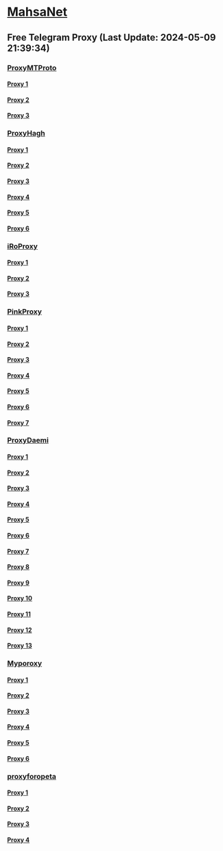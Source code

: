 
# [MahsaNet](https://t.me/mahsa_net)
## Free Telegram Proxy (Last Update: 2024-05-09 21:39:34)
### [ProxyMTProto](https://t.me/ProxyMTProto)
#### [Proxy 1](tg://proxy?server=Mci.ir-Irancell.com-rightel.com-tic.ir-google.com-khabarfori.com-leader.ir-nic.ir-co-ui25-ll.click-co.uk-arvancloud.ir.co-ui25-ll.click.&port=000000007443&secret=FgMBAgABAAH8AwOG4kw63QZQ)
#### [Proxy 2](tg://proxy?server=cloudflare.com.nokia.com.uk.do_you.want_to.clash_without.this.www.microsoft.com.there_is_no.place_like.localhost.www.bing.com.count_with_me.cyou.net.digikala.com.msn.com.bsi.ir.enamad.ir.now_sudo.again_to_fight.everyone.i_am.the_internet.sin-ct.co.uk.&port=000000000000000000000000000000000000000000000000000000000000000000000000000003443&secret=FgMBAgABAAH8AwOG4kw63QPQ)
#### [Proxy 3](tg://proxy?server=mwig.ir.yazdava.ir.payd-argaman.ir.pishebazar.com.atiyehmehr.ir.byst.ir.hermesgallery.ir.rus-aribazar.ir.placebook.ir.saraystore.ir.shomalberenj.com.datapr.ir.elennar9.ir.bsi5.ir.qrcodeapi.ir.apadana-apply.com.mobileiliya.com.mehriyavari.ir.getsecure.pw.&port=443&secret=eeda411655b684fe87abf58ec2235e28167765622e62616c652e6972)
### [ProxyHagh](https://t.me/ProxyHagh)
#### [Proxy 1](tg://proxy?server=88.80.135.12&port=54403&secret=FgMBAgABAAH8AwOG4kw63Q)
#### [Proxy 2](tg://proxy?server=88.80.135.12&port=54403&secret=FgMBAgABAAH8AwOG4kw63Q)
#### [Proxy 3](tg://proxy?server=88.80.135.12&port=54403&secret=FgMBAgABAAH8AwOG4kw63Q)
#### [Proxy 4](tg://proxy?server=88.80.135.12&port=54403&secret=FgMBAgABAAH8AwOG4kw63Q)
#### [Proxy 5](tg://proxy?server=88.80.135.12&port=54403&secret=FgMBAgABAAH8AwOG4kw63Q)
#### [Proxy 6](tg://proxy?server=88.80.135.12&port=54403&secret=FgMBAgABAAH8AwOG4kw63Q)
### [iRoProxy](https://t.me/iRoProxy)
#### [Proxy 1](tg://proxy?server=103.161.34.77&port=443&secret=FgMBAgABAAH8AwOG4kw63Q%3D%3D)
#### [Proxy 2](tg://proxy?server=103.161.34.77&port=443&secret=FgMBAgABAAH8AwOG4kw63Q%3D%3D)
#### [Proxy 3](tg://proxy?server=103.161.34.77&port=443&secret=FgMBAgABAAH8AwOG4kw63Q%3D%3D)
### [PinkProxy](https://t.me/PinkProxy)
#### [Proxy 1](tg://proxy?server=89.41.181.142&port=443&secret=ee1603010200010001fc030386e24c3add76616e2e6e616a76612e636f6d)
#### [Proxy 2](tg://proxy?server=cloudflare.nokia.com.co.uk.do_yo.want_to.clash_with.this.www.microsoft.com.there_is_no.place_like.localhost.www.bing.com.count_with_me.cyou.net.digikala.com.msn.com.bsi.ir.enamad.ir.now_sud.again_to_fight.everyone.i_am.the_internet.perfect-primum.pw.&port=1881&secret=FpABAiIBhwH8AwOG42xL3Q==)
#### [Proxy 3](tg://proxy?server=88.80.135.12&port=54403&secret=FgMBAgABAAH8AwOG4kw63Q)
#### [Proxy 4](tg://proxy?server=88.80.135.10&port=54403&secret=FgMBAgABAAH8AwOG4kw63Q)
#### [Proxy 5](tg://proxy?server=cloudflare.nokia.com.co.uk.do_yo.want_to.clash_with.this.www.microsoft.com.there_is_no.place_like.localhost.www.bing.com.count_with_me.cyou.net.digikala.com.msn.com.bsi.ir.enamad.now_sudo.again_to_fight.everyone.i_am.the_internet.radical-parantez.pw.&port=6550&secret=FpABAiIBhwH8AwOG42xL3Q==)
#### [Proxy 6](tg://proxy?server=88.80.135.67&port=54403&secret=FgMBAgABAAH8AwOG4kw63Q)
#### [Proxy 7](tg://proxy?server=88.80.135.69&port=54403&secret=FgMBAgABAAH8AwOG4kw63Q)
### [ProxyDaemi](https://t.me/ProxyDaemi)
#### [Proxy 1](tg://proxy?server=www.cdn-najva.icu.&port=2043&secret=3f____________________8%3D)
#### [Proxy 2](tg://proxy?server=cloudflare.co.nokia.co.uk.do_you.want_to.clash_without.this.www.microsoft.com.there_is_no.place_like.localhost.www.bing.com.count_with_me.cyou.net.digikala.com.msn.com.bsi.ir.enamad.ir.now_sudo.again_to_fight.everyone.i_am.for_internet.fast-ing.co.uk.&port=3443&secret=FgMBAgABAAH8AwOG4kw63QPQ)
#### [Proxy 3](tg://proxy?server=194.120.19.88.asefdi.ir&port=44343&secret=FgMBAgABAAH8AwOG4kw63QtY2RueWVrdGFuZXQuY29tZmFyYWthdi5jb212YW4ubmFqdmEuY29tAAAAAAAAAAAAAAAAAAAAAAAAAAAAAAAA)
#### [Proxy 4](tg://proxy?server=web.app-raly.info.&port=2043&secret=3f____________________8%3D)
#### [Proxy 5](tg://proxy?server=web.app-raly.info.&port=2043&secret=3f____________________8%3D)
#### [Proxy 6](tg://proxy?server=88.80.135.10&port=54403&secret=FgMBAgABAAH8AwOG4kw63Q)
#### [Proxy 7](tg://proxy?server=12.nemodi.timetowakeup1158.ir&port=4030&secret=FgMBAgABAAH8AwOG4kw63Q==)
#### [Proxy 8](tg://proxy?server=49.13.204.80&port=443&secret=3QAAAAAAAAAAAAAAAAAAAAA%3D)
#### [Proxy 9](tg://proxy?server=185.121.225.158&port=43&secret=FgMBAgABAAH8AwOG4kw63Q)
#### [Proxy 10](tg://proxy?server=www.cdn-najva.icu.&port=2043&secret=3f____________________8%3D)
#### [Proxy 11](tg://proxy?server=web.app-raly.info.&port=2043&secret=3f____________________8%3D)
#### [Proxy 12](tg://proxy?server=88.80.135.12&port=54403&secret=FgMBAgABAAH8AwOG4kw63Q)
#### [Proxy 13](tg://proxy?server=78.47.204.105&port=2024&secret=FgMBAgABAAH8AwOG4kw63Q%3D%3D)
### [Myporoxy](https://t.me/Myporoxy)
#### [Proxy 1](tg://proxy?server=cloudflare.nokia.com.co.uk.do_yo.want_to.clash_with.this.www.microsoft.com.there_is_no.place_like.localhost.www.bing.com.count_with_me.cyou.net.digikala.com.msn.com.bsi.ir.enamad.ir.now_sud.again_to_fight.everyone.i_am.the_internet.perfect-primum.pw.&port=1881&secret=FpABAiIBhwH8AwOG42xL3Q==)
#### [Proxy 2](tg://proxy?server=cloudflare.nokia.com.co.uk.do_yo.want_to.clash_with.this.www.microsoft.com.there_is_no.place_like.localhost.www.bing.com.count_with_me.cyou.net.digikala.com.msn.com.bsi.ir.enamad.now_sudo.again_to_fight.everyone.i_am.the_internet.radical-parantez.pw.&port=6550&secret=FpABAiIBhwH8AwOG42xL3Q==)
#### [Proxy 3](tg://proxy?server=cloudflare.nokia.com.co.uk.do_yo.want_to.clash_with.this.www.microsoft.com.there_is_no.place_like.localhost.www.bing.com.count_with_me.cyou.net.digikala.com.msn.com.bsi.ir.enamad.ir.now_sud.again_to_fight.everyone.i_am.the_internet.perfect-primum.pw.&port=1881&secret=FpABAiIBhwH8AwOG42xL3Q==)
#### [Proxy 4](tg://proxy?server=cloudflare.nokia.com.co.uk.do_yo.want_to.clash_with.this.www.microsoft.com.there_is_no.place_like.localhost.www.bing.com.count_with_me.cyou.net.digikala.com.msn.com.bsi.ir.enamad.now_sudo.again_to_fight.everyone.i_am.the_internet.radical-parantez.pw.&port=6550&secret=FpABAiIBhwH8AwOG42xL3Q==)
#### [Proxy 5](tg://proxy?server=cloudflare.nokia.com.co.uk.do_yo.want_to.clash_with.this.www.microsoft.com.there_is_no.place_like.localhost.www.bing.com.count_with_me.cyou.net.digikala.com.msn.com.bsi.ir.enamad.ir.now_sud.again_to_fight.everyone.i_am.the_internet.perfect-primum.pw.&port=1881&secret=FpABAiIBhwH8AwOG42xL3Q==)
#### [Proxy 6](tg://proxy?server=cloudflare.nokia.com.co.uk.do_yo.want_to.clash_with.this.www.microsoft.com.there_is_no.place_like.localhost.www.bing.com.count_with_me.cyou.net.digikala.com.msn.com.bsi.ir.enamad.now_sudo.again_to_fight.everyone.i_am.the_internet.radical-parantez.pw.&port=6550&secret=FpABAiIBhwH8AwOG42xL3Q==)
### [proxyforopeta](https://t.me/proxyforopeta)
#### [Proxy 1](tg://proxy?server=49.13.50.70&port=2040&secret=FgMBAgABAAH8AwOG4kw63Q)
#### [Proxy 2](tg://proxy?server=88.80.135.67&port=54403&secret=FgMBAgABAAH8AwOG4kw63Q)
#### [Proxy 3](tg://proxy?server=88.80.135.69&port=54403&secret=FgMBAgABAAH8AwOG4kw63Q)
#### [Proxy 4](tg://proxy?server=49.13.204.80&port=443&secret=3QAAAAAAAAAAAAAAAAAAAAA=)

    